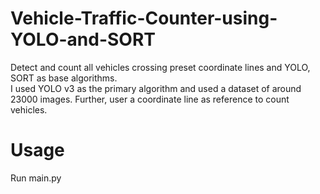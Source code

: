 # Vehicle-Traffic-Counter-using-YOLO-and-SORT
Detect and count all vehicles crossing preset coordinate lines and YOLO, SORT as base algorithms.
<br>
I used YOLO v3 as the primary algorithm and used a dataset of around 23000 images. Further, user a coordinate line as reference to count vehicles.
# Usage
Run main.py
